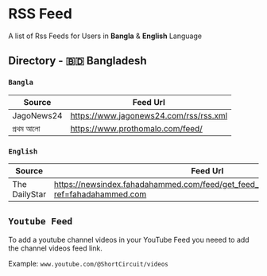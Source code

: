 # RSS Feed
A list of Rss Feeds for Users in **Bangla** & **English** Language

## Directory - 🇧🇩 Bangladesh

### **`Bangla`**

Source | Feed Url |
-------|------------------|
JagoNews24 | https://www.jagonews24.com/rss/rss.xml | 
প্রথম আলো | https://www.prothomalo.com/feed/ | 

### **`English`**


Source | Feed Url |
-------|------------------|
The DailyStar | https://newsindex.fahadahammed.com/feed/get_feed_data/thedailystar/feed.xml?ref=fahadahammed.com |

## **`Youtube Feed`**

To add a youtube channel videos in your YouTube Feed you neeed to add the channel videos feed link.

Example: `www.youtube.com/@ShortCircuit/videos`
